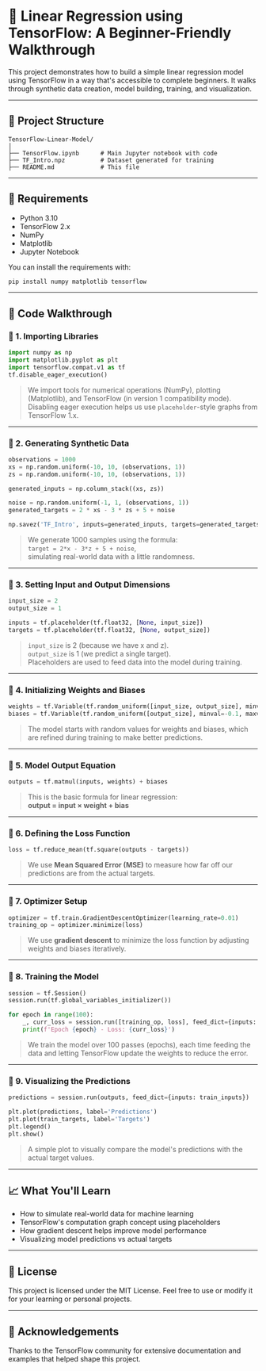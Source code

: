 # 🧠 Linear Regression using TensorFlow: A Beginner-Friendly Walkthrough

This project demonstrates how to build a simple linear regression model using TensorFlow in a way that's accessible to complete beginners. It walks through synthetic data creation, model building, training, and visualization.

---

## 📁 Project Structure

```
TensorFlow-Linear-Model/
│
├── TensorFlow.ipynb      # Main Jupyter notebook with code
├── TF_Intro.npz          # Dataset generated for training
├── README.md             # This file
```

---

## 🧰 Requirements

- Python 3.10
- TensorFlow 2.x
- NumPy
- Matplotlib
- Jupyter Notebook

You can install the requirements with:

```bash
pip install numpy matplotlib tensorflow
```

---

## 📖 Code Walkthrough

### 🔹 1. Importing Libraries

```python
import numpy as np
import matplotlib.pyplot as plt
import tensorflow.compat.v1 as tf
tf.disable_eager_execution()
```

> We import tools for numerical operations (NumPy), plotting (Matplotlib), and TensorFlow (in version 1 compatibility mode). Disabling eager execution helps us use `placeholder`-style graphs from TensorFlow 1.x.

---

### 🔹 2. Generating Synthetic Data

```python
observations = 1000
xs = np.random.uniform(-10, 10, (observations, 1))
zs = np.random.uniform(-10, 10, (observations, 1))

generated_inputs = np.column_stack((xs, zs))

noise = np.random.uniform(-1, 1, (observations, 1))
generated_targets = 2 * xs - 3 * zs + 5 + noise

np.savez('TF_Intro', inputs=generated_inputs, targets=generated_targets)
```

> We generate 1000 samples using the formula:  
> `target = 2*x - 3*z + 5 + noise`,  
> simulating real-world data with a little randomness.

---

### 🔹 3. Setting Input and Output Dimensions

```python
input_size = 2
output_size = 1

inputs = tf.placeholder(tf.float32, [None, input_size])
targets = tf.placeholder(tf.float32, [None, output_size])
```

> `input_size` is 2 (because we have x and z).  
> `output_size` is 1 (we predict a single target).  
> Placeholders are used to feed data into the model during training.

---

### 🔹 4. Initializing Weights and Biases

```python
weights = tf.Variable(tf.random_uniform([input_size, output_size], minval=-0.1, maxval=0.1))
biases = tf.Variable(tf.random_uniform([output_size], minval=-0.1, maxval=0.1))
```

> The model starts with random values for weights and biases, which are refined during training to make better predictions.

---

### 🔹 5. Model Output Equation

```python
outputs = tf.matmul(inputs, weights) + biases
```

> This is the basic formula for linear regression:  
> **output = input × weight + bias**

---

### 🔹 6. Defining the Loss Function

```python
loss = tf.reduce_mean(tf.square(outputs - targets))
```

> We use **Mean Squared Error (MSE)** to measure how far off our predictions are from the actual targets.

---

### 🔹 7. Optimizer Setup

```python
optimizer = tf.train.GradientDescentOptimizer(learning_rate=0.01)
training_op = optimizer.minimize(loss)
```

> We use **gradient descent** to minimize the loss function by adjusting weights and biases iteratively.

---

### 🔹 8. Training the Model

```python
session = tf.Session()
session.run(tf.global_variables_initializer())

for epoch in range(100):
    _, curr_loss = session.run([training_op, loss], feed_dict={inputs: train_inputs, targets: train_targets})
    print(f'Epoch {epoch} - Loss: {curr_loss}')
```

> We train the model over 100 passes (epochs), each time feeding the data and letting TensorFlow update the weights to reduce the error.

---

### 🔹 9. Visualizing the Predictions

```python
predictions = session.run(outputs, feed_dict={inputs: train_inputs})

plt.plot(predictions, label='Predictions')
plt.plot(train_targets, label='Targets')
plt.legend()
plt.show()
```

> A simple plot to visually compare the model's predictions with the actual target values.

---

## 📈 What You'll Learn

- How to simulate real-world data for machine learning
- TensorFlow's computation graph concept using placeholders
- How gradient descent helps improve model performance
- Visualizing model predictions vs actual targets

---

## 📃 License

This project is licensed under the MIT License. Feel free to use or modify it for your learning or personal projects.

---

## 🤝 Acknowledgements

Thanks to the TensorFlow community for extensive documentation and examples that helped shape this project.
